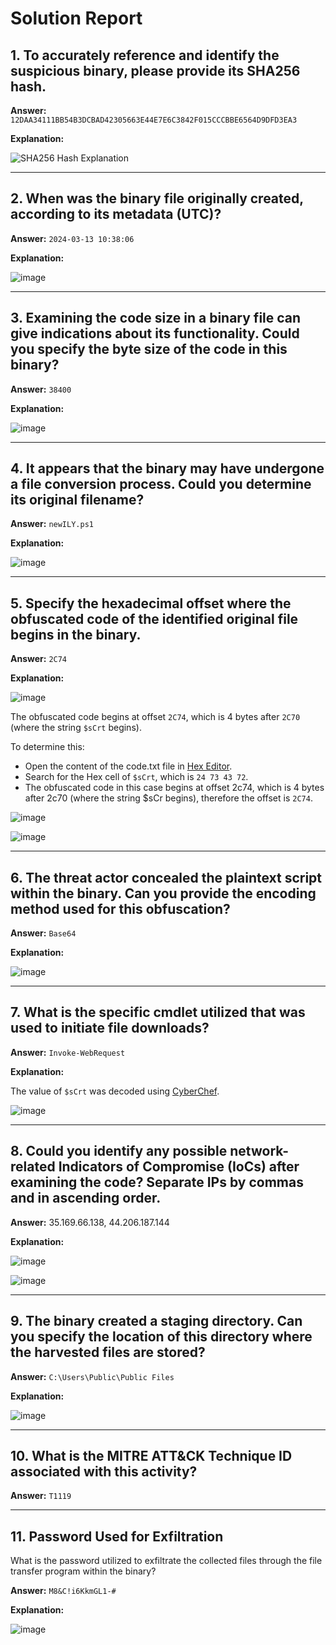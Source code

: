 # Solution Report

## 1. To accurately reference and identify the suspicious binary, please provide its SHA256 hash.

**Answer:** `12DAA34111BB54B3DCBAD42305663E44E7E6C3842F015CCCBBE6564D9DFD3EA3`

**Explanation:**  

![SHA256 Hash Explanation](https://github.com/user-attachments/assets/1e517492-8815-4a0d-880f-4d649676efcf)

---

## 2. When was the binary file originally created, according to its metadata (UTC)?

**Answer:** `2024-03-13 10:38:06`

**Explanation:**  

![image](https://github.com/user-attachments/assets/066a87cb-56b2-4e20-9f70-64640141045f)

---

## 3. Examining the code size in a binary file can give indications about its functionality. Could you specify the byte size of the code in this binary?

**Answer:** `38400`

**Explanation:**  

![image](https://github.com/user-attachments/assets/5b56e912-bd90-4d96-82f4-c215d519424b)

---

## 4. It appears that the binary may have undergone a file conversion process. Could you determine its original filename?

**Answer:** `newILY.ps1`

**Explanation:**  

![image](https://github.com/user-attachments/assets/f886df8d-421f-455e-a5b5-78af45fcd7e9)

---

## 5. Specify the hexadecimal offset where the obfuscated code of the identified original file begins in the binary.

**Answer:** `2C74`

**Explanation:**  

![image](https://github.com/user-attachments/assets/6a73d0d6-f8f1-4bdf-a22c-83d72a559cb2)

The obfuscated code begins at offset `2C74`, which is 4 bytes after `2C70` (where the string `$sCrt` begins).  

To determine this:  
- Open the content of the code.txt file in [Hex Editor](https://hexed.it/).  
- Search for the Hex cell of `$sCrt`, which is `24 73 43 72`.  
- The obfuscated code in this case begins at offset 2c74, which is 4 bytes after 2c70 (where the string $sCr begins), therefore the offset is `2C74`.

![image](https://github.com/user-attachments/assets/a053545c-343f-4378-9d85-414ba214ca0a)

![image](https://github.com/user-attachments/assets/b9ed6797-9897-4858-a5c8-167312209e5f)


---

## 6. The threat actor concealed the plaintext script within the binary. Can you provide the encoding method used for this obfuscation?

**Answer:** `Base64`

**Explanation:**  

![image](https://github.com/user-attachments/assets/bebf3ae4-a820-4c7a-a3cd-bd63a6978ae2)

---

## 7. What is the specific cmdlet utilized that was used to initiate file downloads?

**Answer:** `Invoke-WebRequest`

**Explanation:**

The value of `$sCrt` was decoded using [CyberChef](https://cyberchef.org/).

![image](https://github.com/user-attachments/assets/0a4ad2fb-a72a-4886-9ebf-2e3c363320fe)

---

## 8. Could you identify any possible network-related Indicators of Compromise (IoCs) after examining the code? Separate IPs by commas and in ascending order.

**Answer:** 35.169.66.138, 44.206.187.144

**Explanation:**

![image](https://github.com/user-attachments/assets/2ca03aa0-519b-44e5-8169-2ca775a615b7)

![image](https://github.com/user-attachments/assets/f2d97d5d-f067-4669-a388-c33bb4bc412a)

---

## 9. The binary created a staging directory. Can you specify the location of this directory where the harvested files are stored?

**Answer:** `C:\Users\Public\Public Files`

**Explanation:**

![image](https://github.com/user-attachments/assets/5d9fe242-e80f-47b2-bb34-d42dbf118141)

---

## 10. What is the MITRE ATT&CK Technique ID associated with this activity?

**Answer:** `T1119`

---

## 11. Password Used for Exfiltration
What is the password utilized to exfiltrate the collected files through the file transfer program within the binary?

**Answer:** `M8&C!i6KkmGL1-#`

**Explanation:**  

![image](https://github.com/user-attachments/assets/587d817b-6524-45d5-bdea-7b9d36045464)
